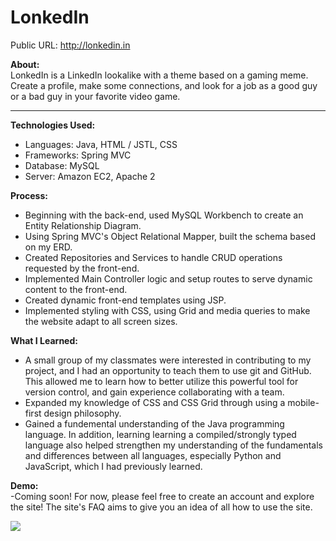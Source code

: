 # LonkedIn
Public URL: http://lonkedin.in</br>

<strong>About:</strong></br>
LonkedIn is a LinkedIn lookalike with a theme based on a gaming meme. Create a profile, make some connections, and look for a job as a good guy or a bad guy in your favorite video game.</br>
<hr>
<strong>Technologies Used:</strong></br>
<ul>
  <li> Languages: Java, HTML / JSTL, CSS
  <li> Frameworks: Spring MVC
  <li> Database: MySQL
  <li> Server: Amazon EC2, Apache 2
 </ul>

<strong>Process:</strong></br>
<ul>
  <li> Beginning with the back-end, used MySQL Workbench to create an Entity Relationship Diagram.</br>
  <li> Using Spring MVC's Object Relational Mapper, built the schema based on my ERD.</br>
  <li> Created Repositories and Services to handle CRUD operations requested by the front-end.</br>
  <li> Implemented Main Controller logic and setup routes to serve dynamic content to the front-end.</br>
  <li> Created dynamic front-end templates using JSP.</br>
  <li> Implemented styling with CSS, using Grid and media queries to make the website adapt to all screen sizes.</br>
</ul>

<strong>What I Learned:</strong></br>
<ul>
  <li> A small group of my classmates were interested in contributing to my project, and I had an opportunity to teach them to use git and GitHub. This allowed me to learn how to better utilize this powerful tool for version control, and gain experience collaborating with a team.</br>
  <li> Expanded my knowledge of CSS and CSS Grid through using a mobile-first design philosophy.</br>
  <li> Gained a fundemental understanding of the Java programming language. In addition, learning learning a compiled/strongly typed language also helped strengthen my understanding of the fundamentals and differences between all languages, especially Python and JavaScript, which I had previously learned.</br>
</ul>

<strong>Demo:</strong></br>
-Coming soon! For now, please feel free to create an account and explore the site! The site's FAQ aims to give you an idea of all how to use the site.</br>

<img src="https://imgur.com/nuFE8gH" />
